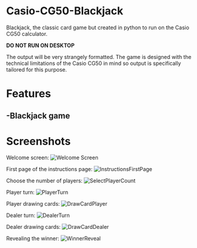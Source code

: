 # Casio-CG50-Blackjack
Blackjack, the classic card game but created in python to run on the Casio CG50 calculator.

**DO NOT RUN ON DESKTOP**

The output will be very strangely formatted. The game is designed with the technical limitations of the Casio CG50 in mind so output is specifically tailored for this purpose.

# Features
-Blackjack game
-

# Screenshots

Welcome screen:
![Welcome Screen](https://github.com/user-attachments/assets/47fb4cf3-ecce-4b0b-805c-6fe1d38e84f8)

First page of the instructions page:
![InstructionsFirstPage](https://github.com/user-attachments/assets/0964b1a5-60b4-44c8-83a5-41ec9c0b7fd0)

Choose the number of players:
![SelectPlayerCount](https://github.com/user-attachments/assets/8c6b0a1b-d1c9-4ef3-a713-c735116a4818)

Player turn:
![PlayerTurn](https://github.com/user-attachments/assets/0b96da1b-d2a9-4c75-b9ea-a9986e8b20ac)

Player drawing cards:
![DrawCardPlayer](https://github.com/user-attachments/assets/2c2d917c-454d-41c6-968c-714192a43187)

Dealer turn:
![DealerTurn](https://github.com/user-attachments/assets/82c760ea-25f3-4017-82ad-9997a28d3335)

Dealer drawing cards:
![DrawCardDealer](https://github.com/user-attachments/assets/56eca720-3bb6-4253-97b2-bd30f3c522d5)

Revealing the winner:
![WinnerReveal](https://github.com/user-attachments/assets/9202e843-0f27-4736-b1c2-99e9015640bc)

